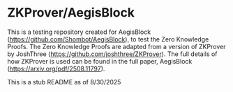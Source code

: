 # ZKProver/AegisBlock

This is a testing repository created for AegisBlock (https://github.com/Shombot/AegisBlock), to test the Zero Knowledge Proofs. The Zero Knowledge Proofs are adapted from a version of ZKProver by JoshThree (https://github.com/joshthree/ZKProver). The full details of how ZKProver is used can be found in the full paper, AegisBlock (https://arxiv.org/pdf/2508.11797). 

This is a stub README as of 8/30/2025
